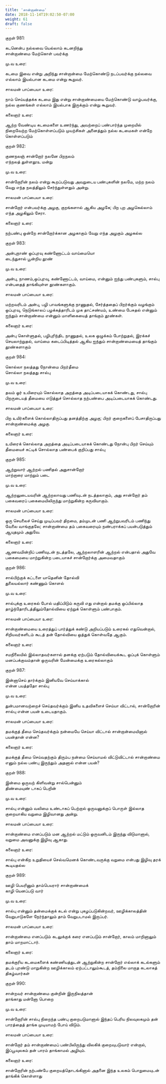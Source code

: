 ```yaml
---
title: 'சான்றாண்மை'
date: 2018-11-14T19:02:50-07:00
weight: 61
draft: false
---
```



குறள்  981:

கடனென்ப நல்லவை யெல்லாம் கடனறிந்து  
சான்றாண்மை மேற்கொள் பவர்க்கு

மு.வ உரை:

கடமை இவை என்று அறிந்து சான்றான்மை மேற்கொண்டு நடப்பவர்க்கு நல்லவை எல்லாம் இயல்பான கடமை என்று கூறுவர்.

சாலமன் பாப்பையா உரை:

நாம் செய்யத்தக்க கடமை இது என்று சான்றாண்மையை மேற்கொண்டு வாழ்பவர்க்கு, நல்ல குணங்கள் எல்லாம் இயல்பாக இருக்கும் என்று கூறுவர்.

கலைஞர் உரை:

ஆற்ற வேண்டிய கடமைகளை உணர்ந்து, அவற்றைப் பண்பார்ந்த முறையில் நிறைவேற்ற மேற்கொள்ளப்படும் முயற்சிகள் அனைத்தும் நல்ல கடமைகள் என்றே கொள்ளப்படும்

குறள்  982:

குணநலஞ் சான்றோர் நலனே பிறநலம்  
எந்நலத் துள்ளதூஉ மன்று

மு.வ உரை:

சான்றோரின் நலம் என்று கூறப்படுவது அவறுடைய பண்புகளின் நலமே, மற்ற நலம் வேறு எந்த நலத்திலும் சேர்ந்துள்ளதும் அன்று.

சாலமன் பாப்பையா உரை:

சான்றோர் என்பவர்க்கு அழகு, குறங்களால் ஆகிய அழகே; பிற புற அழகெல்லாம் எந்த அழகிலும் சேரா.

கலைஞர் உரை:

நற்பண்பு ஒன்றே சான்றோர்க்கான அழகாகும் வேறு எந்த அழகும் அழகல்ல

குறள்  983:

அன்புநாண் ஒப்புரவு கண்ணோட்டம் வாய்மையொ  
டைந்துசால் பூன்றிய தூண்

மு.வ உரை:

அன்பு, நாணம்,ஒப்புரவு, கண்ணோட்டம், வாய்மை, என்னும் ஐந்து பண்புகளும், சால்பு என்பதைத் தாங்கியுள்ள தூண்களாகும்.

சாலமன் பாப்பையா உரை:

மற்றவரிடம் அன்பு, பழி பாவங்களுக்கு நாணுதல், சேர்த்ததைப் பிறர்க்கும் வழங்கும் ஒப்புரவு, நெடுங்காலப் பழக்கத்தாரிடம் முக தாட்சண்யம், உண்மை பேசுதல் என்னும் ஐந்தும் சான்றாண்மை என்னும் மாளிகையைத் தாங்கும் தூண்கள்.

கலைஞர் உரை:

அன்பு கொள்ளுதல், பழிபுரிந்திட நாணுதல், உலக ஒழுக்கம் போற்றுதல், இரக்கச் செயலாற்றுதல், வாய்மை கடைப்பிடித்தல் ஆகிய ஐந்தும் சான்றாண்மையைத் தாங்கும் தூண்களாகும்

குறள்  984:

கொல்லா நலத்தது நோன்மை பிறர்தீமை  
சொல்லா நலத்தது சால்பு

மு.வ உரை:

தவம் ஓர் உயிரையும் கொல்லாத அறத்தை அடிப்படையாகக் கொண்டது, சால்பு பிறருடையத் தீமையை எடுத்துச் சொல்லாத நற்பண்பை அடிப்படையாகக் கொண்டது.

சாலமன் பாப்பையா உரை:

பிற உயிர்களைக் கொல்லாதிருப்பது தனத்திற்கு அழகு; பிறர் குறைகளைப் பேசாதிருப்பது சான்றாண்மைக்கு அழகு.

கலைஞர் உரை:

உயிரைக் கொல்லாத அறத்தை அடிப்படையாகக் கொண்டது நோன்பு பிறர் செய்யும் தீமையைச் சுட்டிக் சொல்லாத பண்பைக் குறிப்பது சால்பு

குறள்  985:

ஆற்றுவார் ஆற்றல் பணிதல் அதுசான்றோர்  
மாற்றாரை மாற்றும் படை

மு.வ உரை:

ஆற்றலுடையவரின் ஆற்றலாவது பணிவுடன் நடத்தலாகும், அது சான்றோர் தம் பகைவரைப் பகைமையிலிருந்து மாற்றுகின்ற கருவியாகும்.

சாலமன் பாப்பையா உரை:

ஒரு செயலைச் செய்து முடிப்பவர் திறமை, தம்முடன் பணி ஆற்றுபவரிடம் பணிந்து வேலை வாங்குதலே; சான்றாண்மை தம் பகைவரையும் நண்பராக்கப் பயன்படுத்தும் ஆயுதமும் அதுவே.

கலைஞர் உரை:

ஆணவமின்றிப் பணிவுடன் நடத்தலே, ஆற்றலாளரின் ஆற்றல் என்பதால் அதுவே பகைமையை மாற்றுகின்ற படையாகச் சான்றோர்க்கு அமைவதாகும்

குறள்  986:

சால்பிற்குக் கட்டளை யாதெனின் தோல்வி  
துலையல்லார் கண்ணும் கொளல்

மு.வ உரை:

சால்புக்கு உரைகல் போல் மதிப்பிடும் கருவி எது என்றால் தமக்கு ஒப்பில்லாத தாழ்ந்தோரிடத்திலும்தோல்வியை ஏற்றுக் கொள்ளும் பண்பாகும்.

சாலமன் பாப்பையா உரை:

சான்றாண்மையை உரைத்துப் பார்த்துக் கண்டு அறியப்படும் உரைகல் எதுவென்றால், சிறியவர்களிடம் கூடத் தன் தோல்வியை ஒத்துக் கொள்வதே ஆகும்.

கலைஞர் உரை:

சமநிலையில் இல்லாதவர்களால் தனக்கு ஏற்படும் தோல்வியைக்கூட ஒப்புக் கொள்ளும் மனப்பக்குவம்தான் ஒருவரின் மேன்மைக்கு உரைகல்லாகும்

குறள்  987:

இன்னாசெய் தார்க்கும் இனியவே செய்யாக்கால்  
என்ன பயத்ததோ சால்பு

மு.வ உரை:

துன்பமானவற்றைச் செய்தவர்க்கும் இனிய உதவிகளைச் செய்யா விட்டால், சான்றோரின் சால்பு என்ன பயன் உடையதாகும்.

சாலமன் பாப்பையா உரை:

தமக்குத் தீமை செய்தவர்க்கும் நன்மையே செய்யா விட்டால் சான்றான்மையினால் பயன்தான் என்ன?

கலைஞர் உரை:

தமக்குத் தீமை செய்வதற்கும் திரும்ப நன்மை செய்யாமல் விட்டுவிட்டால் சான்றாண்மை எனும் நல்ல பண்பு இருந்தும் அதனால் என்ன பயன்?

குறள்  988:

இன்மை ஒருவற் கிளிவன்று சால்பென்னும்  
திண்மையுண் டாகப் பெறின்

மு.வ உரை:

சால்பு என்னும் வலிமை உண்டாகப் பெற்றால் ஒருவனுக்குப் பொருள் இல்லாத குறையாகிய வறுமை இழிவானது அன்று.

சாலமன் பாப்பையா உரை:

சான்றாண்மை எனப்படும் மன ஆற்றல் மட்டும் ஒருவனிடம் இருந்து விடுமானால், வறுமை அவனுக்கு இழிவு ஆகாது.

கலைஞர் உரை:

சால்பு என்கிற உறுதியைச் செல்வமெனக் கொண்டவருக்கு வறுமை என்பது இழிவு தரக் கூடியதல்ல

குறள்  989:

ஊழி பெயரினும் தாம்பெயரார் சான்றாண்மைக்  
காழி யெனப்படு வார்

மு.வ உரை:

சால்பு என்னும் தன்மைக்குக் கடல் என்று புகழப்படுகின்றவர், ஊழிக்காலத்தின் வேறுபாடுகளே நேர்ந்தாலும் தாம் வேறுபடாமல் இருப்பர்.

சாலமன் பாப்பையா உரை:

சான்றாண்மை எனப்படும் கடலுக்குக் கரை எனப்படும் சான்றோர், காலம் மாறினாலும் தாம் மாறமாட்டார்.

கலைஞர் உரை:

தமக்குரிய கடமைகளைக் கண்ணியத்துடன் ஆற்றுகின்ற சான்றோர் எல்லாக் கடல்களும் தடம் புரண்டு மாறுகின்ற ஊழிக்காலம் ஏற்பட்டாலும்கூடத், தம்நிலை மாறாத கடலாகத் திகழ்வார்கள்

குறள்  990:

சான்றவர் சான்றாண்மை குன்றின் இருநிலத்தான்  
தாங்காது மன்னோ பொறை

மு.வ உரை:

சான்றோரின் சால்பு நிறைந்த பண்பு குறைபடுமானால் இந்தப் பெரிய நிலவுலகமும் தன் பாரத்தைத் தாங்க முடியாமற் போய் விடும்.

சாலமன் பாப்பையா உரை:

சான்றோர் தம் சான்றாண்மைப் பண்பிலிருந்து விலகிக் குறைவுபடுவார் என்றால், இப்பூவுலகம் தன் பாரம் தாங்காமல் அழியும்.

கலைஞர் உரை:

சான்றோரின் நற்பண்பே குறையத்தொடங்கினால் அதனை இந்த உலகம் பொறுமையுடன் தாங்கிக் கொள்ளாது